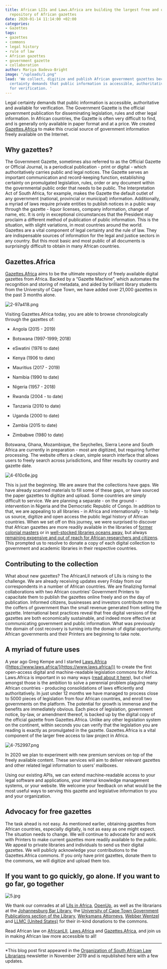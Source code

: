 ```yaml
---
title: African LIIs and Laws.Africa are building the largest free and open access
  repository of African gazettes
date: 2020-01-14 11:14:00 +02:00
categories:
- Gazettes
tags:
- gazettes
- commons
- legal history
- rule of law
- African gazettes
- government gazette
- collaboration
author: Mariya Badeva-Bright
image: "/uploads/1.png"
lead: 'We collect, digitize and publish African government gazettes because legal
  certainty demands that public information is accessible, authoritative and available
  for verification. '
---
```


Legal certainty demands that public information is accessible, authoritative and available for verification. The Government Gazette is the official government publication for disseminating legislation, rules and other legal information. In African countries, the Gazette is often very difficult to find, and is generally only available in paper format and at a price. We created [Gazettes.Africa](https://gazettes.africa) to make this crucial source of government information freely available on the Internet.

## Why gazettes?

The Government Gazette, sometimes also referred to as the Official Gazette or Official Journal, is a periodical publication - print or digital - which authoritatively carries public and legal notices. The Gazette serves an important communication and record-keeping function, establishing certainty on promulgated legislation, rules, order or any document within the governmental public order that needs to be public.  The Interpretation Act of South Africa, for example, makes the Gazette the default outlet of any government (national, provincial or municipal) information.  Additionally, a myriad of laws require private entities to publish notices in a public way through the gazette - liquor licenses, company information, change of name, etc.  It is only in exceptional circumstances that the President may proclaim a different method of publication of public information. This is the situation, with slight variations, in most countries around the world. Gazettes are a vital component of legal certainty and the rule of law. They are indispensable sources of information for the legal and justice sectors in any country.  But this most basic and most public of all documents is surprisingly difficult to obtain in many African countries.

## Gazettes.Africa

[Gazettes.Africa](https://gazettes.africa/) aims to be the ultimate repository of freely available digital gazettes from Africa. Backed by a “Gazette Machine”, which automates the recognition and storing of metadata, and aided by brilliant library students from the University of Cape Town, we have added over 21,000 gazettes in the past 3 months alone.

![2-97a418.png](/uploads/2-97a418.png)

Visiting Gazettes.Africa today, you are able to browse chronologically through the gazettes of:

* Angola (2015 - 2019)

* Botswana (1997-1999; 2018)

* eSwatini (1976 to date)

* Kenya (1906 to date)

* Mauritius (2017 - 2019)

* Namibia (1990 to date)

* Nigeria (1957 - 2018)

* Rwanda (2004 - to date)

* Tanzania (2010 to date)

* Uganda (2000 to date)

* Zambia (2015 to date)

* Zimbabwe (1980 to date)

Botswana,  Ghana, Mozambique, the Seychelles, Sierra Leone and South Africa are currently in preparation - most are digitized, but requiring further processing. The website offers a clean, simple search interface that allows users to freely search across jurisdictions, and filter results by country and gazette date.

![4-610c6e.jpg](/uploads/4-610c6e.jpg)

This is just the beginning.  We are aware that the collections have gaps.  We have already scanned materials to fill some of these gaps, or have sourced the paper gazettes to digitize and upload.  Some countries are simply difficult to service.  We are planning a separate - on the  ground - intervention in Nigeria and the Democratic Republic of Congo.  In addition to that, we are appealing to all libraries - in Africa and internationally - to help us source, digitize and open access the public legal history of African countries.  When we set off on this journey, we were surprised to discover that African gazettes are more readily available in the libraries of [former colonial masters](http://explore.bl.uk/primo_library/libweb/action/search.do?fn=search&ct=search&initialSearch=true&mode=Basic&tab=local_tab&indx=21&dum=true&srt=rank&vid=BLVU1&frbg=&fctN=facet_rtype&fctV=Newspapers&tb=t&vl%28freeText0%29=Tanganyika+gazette&scp.scps=scope%3A%28BLCONTENT%29&vl%282084770704UI0%29=any&vl%282084770704UI0%29=title&vl%282084770704UI0%29=any)  or in [well-stocked libraries oceans away](https://onesearch.library.northeastern.edu/primo-explore/search?institution=NEU&vid=NU&group=GUEST&onCampus=true&displayMode=full&pcAvailabiltyMode=true&query=any,contains,Nigeria%20gazette&primoQueryTemp=Nigeria%20gazette&op=%EF%80%82&lang=en_US), but always [remaining expensive and out of reach for African researchers and citizens](https://microform.digital/boa/collections/80/colonial-law-in-africa-1946-1966). This prompted us to resolve to donate a copy of each digital collection to government and academic libraries in their respective countries.

## Contributing to the collection

What about new gazettes? The AfricanLII network of LIIs is rising to the challenge. We are already receiving updates every Friday from our correspondents in a number of African countries. We are finalizing formal collaborations with two African countries’ Government Printers to capacitate them to publish the gazettes online freely and on the day of publication. Informed citizens, businesses and investors contribute more to the coffers of government than the small revenue generated from selling the gazette. International best practices reveal that free digital versions of the gazettes are both economically sustainable, and indeed more effective at communicating government and public information. What was previously the domain of cost recovery is turning into the domain of digital opportunity. African governments and their Printers are beginning to take note.

## A myriad of future uses

A year ago Greg Kempe and I started [Laws.Africa](https://www.laws.africa/) ([https://www.laws.africa/](https://www.laws.africa/)) to create the first open-access digital and machine-readable legislation commons for Africa. Laws.Africa is important in so many ways ([read about it here](laws.africa/2019/02/14/govt-law-cloud-computing.html)), but chief amongst those is the ambition to solve a perennial problem plaguing many African countries - producing consolidations of laws efficiently and authoritatively.  In just under 12 months we have managed to process close to 5000 pieces of legislation from four African countries, and enroll two governments on the platform.  The potential for growth is immense and the benefits are immediately obvious.  Each piece of legislation, government notice, by-law, or amendment thereof, is backed up by the digital copy of the official gazette from Gazettes.Africa.  Unlike any other legislation system on the continent, within seconds you can verify that the legislation you are reading is exactly as promulgated in the gazette. Gazettes.Africa is a vital component of the larger free access to law project in Africa.

![4-752997.png](/uploads/4-752997.png)

In 2020 we plan to experiment with new premium services on top of the freely available content. These services will aim to deliver relevant gazettes and other related legal information to users’ mailboxes.

Using our existing APIs, we can extend machine-readable access to your legal software and applications, your internal knowledge management systems, or your website.  We welcome your feedback on what would be the most useful ways to serving this gazette and legislative information to you and your organization.

## Advocacy for free gazettes

The task ahead is not easy. As mentioned earlier, obtaining gazettes from African countries, especially digitally, is not as easy as one might expect. The situation needs to change. We will continue to advocate for and work with Printers to make current gazettes more readily available to the public.  We appeal to private libraries and individuals to send us their digital gazettes. We will publicly acknowledge your contributions to the Gazettes.Africa commons.  If you only have print gazettes, donate them to the commons, we will digitize and upload them too.

## If you want to go quickly, go alone. If you ​want to go far, go together

![5.jpg](/uploads/5.jpg)

We thank our comrades at all [LIIs in Africa](https://www.africanlii.org/), [OpenUp](https://openup.org.za/), as well as the librarians at the [Johannesburg Bar Library](https://johannesburgbar.co.za/library/), the [University of Cape Town Government Publications section of the Library](http://www.governmentpublications.lib.uct.ac.za/), [Werksmans Attorneys](https://www.werksmans.com/), [Webber Wentzel](www.webberwentzel.com/) and [LLMC (United States)](http://llmc.com/) for their in-kind donations to the commons.

Read African law on [AfricanLII](https://africanlii.org/), [Laws.Africa](https://laws.africa/) and [Gazettes.Africa](https://gazettes.africa/), and join us in making African law more accessible to all!

---

*This blog post first appeared in the [Organization of South African Law Librarians](https://www.osall.org.za/) newsletter in November 2019 and is republished here with a few updates.